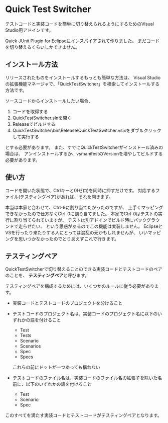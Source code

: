 Quick Test Switcher
===================

テストコードと実装コードを簡単に切り替えられるようにするためのVisual Studio用アドインです。

Quick JUnit Plugin for Eclipseにインスパイアされて作りました。
まだコードを切り替えるくらいしかできません。

インストール方法
----------------

リリースされたものをインストールするもっとも簡単な方法は、
Visual Studioの拡張機能マネージャで、「QuickTestSwitcher」を検索してインストールする方法です。

ソースコードからインストールしたい場合、

1. コードを取得する
1. QuickTestSwitcher.slnを開く
1. Releaseでビルドする
1. QuickTestSwitcher\bin\Release\QuickTestSwitcher.vsixをダブルクリックして実行する

とする必要があります。
また、すでにQuickTestSwitcherがインストール済みの場合は、
アンインストールするか、vsmanifestのVersionを増やしてビルドする必要があります。

使い方
------

コードを開いた状態で、Ctrlキーと0(ゼロ)を同時に押すだけです。
対応するファイル(テスティングペア)があれば、それを開きます。

本当は本家と合わせて、Ctrl-9に割り当てたかったのですが、
上手くマッピングできなかったので仕方なくCtrl-0に割り当てました。
本家でCtrl-0はテストの実行に割り当てられていますが、
テストは別アドインでビルド時にバックグラウンドで走らせたい、
という思惑があるのでこの機能は実装しません。
EclipseとVSを行ったり来たりする人にとっては混乱の元かもしれませんが、
いいマッピングを思いつかなかったのでとりあえずこれで行きます。

テスティングペア
----------------

QuickTestSwitcherで切り替えることのできる実装コードとテストコードのペアのことを、
**テスティングペア**と呼びます。

テスティングペアを構成するためには、いくつかのルールに従う必要があります。

* 実装コードとテストコードのプロジェクトを分けること
* テストコードのプロジェクト名は、実装コードのプロジェクト名に以下のいずれかの語を付けること
   
   * Test
   * Tests
   * Scenario
   * Scenarios
   * Spec
   * Specs
  
  これらの前にドットが一つあっても構わない
* テストコードのファイル名は、実装コードのファイル名の拡張子を除いた名前に、以下のいずれかの語を付けること
   
   * Test
   * Scenario
   * Spec

このすべてを満たす実装コードとテストコードがテスティングペアとなります。
